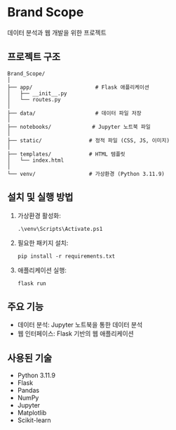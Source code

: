 # Brand Scope
데이터 분석과 웹 개발을 위한 프로젝트

## 프로젝트 구조
```
Brand_Scope/
│
├── app/                    # Flask 애플리케이션
│   ├── __init__.py
│   └── routes.py
│
├── data/                   # 데이터 파일 저장
│
├── notebooks/             # Jupyter 노트북 파일
│
├── static/               # 정적 파일 (CSS, JS, 이미지)
│
├── templates/            # HTML 템플릿
│   └── index.html
│
└── venv/                 # 가상환경 (Python 3.11.9)
```

## 설치 및 실행 방법
1. 가상환경 활성화:
   ```
   .\venv\Scripts\Activate.ps1
   ```

2. 필요한 패키지 설치:
   ```
   pip install -r requirements.txt
   ```

3. 애플리케이션 실행:
   ```
   flask run
   ```

## 주요 기능
- 데이터 분석: Jupyter 노트북을 통한 데이터 분석
- 웹 인터페이스: Flask 기반의 웹 애플리케이션

## 사용된 기술
- Python 3.11.9
- Flask
- Pandas
- NumPy
- Jupyter
- Matplotlib
- Scikit-learn